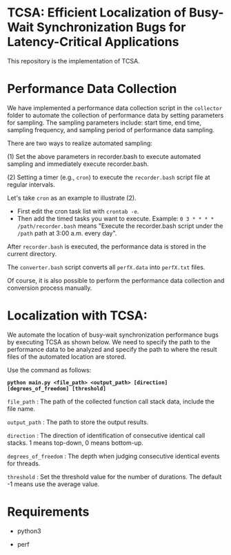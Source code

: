 # TCSA: Efficient Localization of Busy-Wait Synchronization Bugs for Latency-Critical Applications

This repository is the implementation of TCSA. 

# Performance Data Collection

We have implemented a performance data collection script in the `collector` folder to automate the collection of performance data by setting parameters for sampling.
The sampling parameters include: start time, end time, sampling frequency, and sampling period of performance data sampling.

There are two ways to realize automated sampling:

(1) Set the above parameters in recorder.bash to execute automated sampling and immediately execute recorder.bash.

(2) Setting a timer (e.g., `cron`) to execute the `recorder.bash` script file at regular intervals.

Let's take `cron` as an example to illustrate (2).

 - First edit the cron task list with `crontab -e`.
 - Then add the timed tasks you want to execute. Example: `0 3 * * * * /path/recorder.bash` means "Execute the recorder.bash script under the `/path` path at 3:00 a.m. every day".

After `recorder.bash` is executed, the performance data is stored in the current directory.

The `converter.bash` script converts all `perfX.data` into `perfX.txt` files.


Of course, it is also possible to perform the performance data collection and conversion process manually.



# Localization with TCSA:


We automate the location of busy-wait synchronization performance bugs by executing TCSA as shown below. We need to specify the path to the performance data to be analyzed and specify the path to where the result files of the automated location are stored.

Use the command as follows:

**`python main.py <file_path> <output_path> [direction] [degrees_of_freedom] [threshold]`**


`file_path` : The path of the collected function call stack data, include the file name.

`output_path` : The path to store the output results.

` direction ` : The direction of identification of consecutive identical call stacks. 1 means top-down, 0 means bottom-up.

`degrees_of_freedom` : The depth when judging consecutive identical events for threads. 

` threshold ` : Set the threshold value for the number of durations. The default -1 means use the average value.


# Requirements

- python3

- perf
